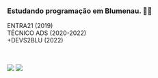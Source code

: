 ### Estudando programação em Blumenau. 👋:beer:

ENTRA21 (2019) <br>
TÉCNICO ADS (2020-2022) <br> 
+DEVS2BLU (2022) 

 <br>
 <br>
 <div> 
  <a href="https://www.linkedin.com/in/nathan-de-andrade-gon%C3%A7alves-a1a398192/" target="_blank"><img src="https://img.shields.io/badge/-LinkedIn-%230077B5?style=for-   the-badge&logo=linkedin&logoColor=white" target="_blank"></a> 
  <a href="https://www.instagram.com/nathan.drade/" target="_blank"><img src="https://img.shields.io/badge/-Instagram-%23E4405F?style=for-the-                     badge&logo=instagram&logoColor=white" target="_blank"></a>
</div>
